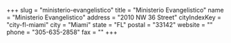 +++
slug = "ministerio-evangelistico"
title = "Ministerio Evangelistico"
name = "Ministerio Evangelistico"
address = "2010 NW 36 Street"
cityIndexKey = "city-fl-miami"
city = "Miami"
state = "FL"
postal = "33142"
website = ""
phone = "305-635-2858"
fax = ""
+++
